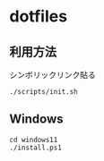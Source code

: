 # dotfiles

## 利用方法

シンボリックリンク貼る
```
./scripts/init.sh
```

## Windows

```
cd windows11
./install.ps1
```

